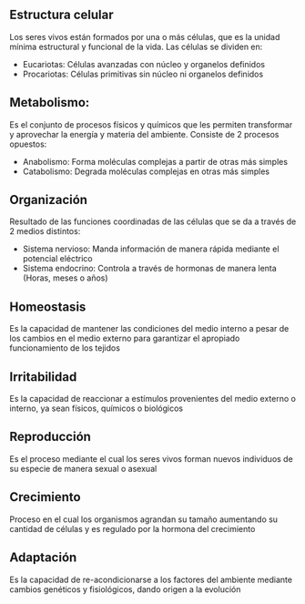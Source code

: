 
## Estructura celular
Los seres vivos están formados por una o más células, que es la unidad mínima estructural y funcional de la vida.
Las células se dividen en:
- Eucariotas: Células avanzadas con núcleo y organelos definidos
- Procariotas: Células primitivas sin núcleo ni organelos definidos

## Metabolismo:
Es el conjunto de procesos físicos y químicos que les permiten transformar y aprovechar la energía y materia del ambiente. Consiste de 2 procesos opuestos:
- Anabolismo: Forma moléculas complejas a partir de otras más simples
- Catabolismo: Degrada moléculas complejas en otras más simples

## Organización
Resultado de las funciones coordinadas de las células que se da a través de 2 medios distintos:
- Sistema nervioso: Manda información de manera rápida mediante el potencial eléctrico
- Sistema endocrino: Controla a través de hormonas de manera lenta (Horas, meses o años)

## Homeostasis
Es la capacidad de mantener las condiciones del medio interno a pesar de los cambios en el medio externo para garantizar el apropiado funcionamiento de los tejidos

## Irritabilidad
Es la capacidad de reaccionar a estímulos provenientes del medio externo o interno, ya sean físicos, químicos o biológicos

## Reproducción
Es el proceso mediante el cual los seres vivos forman nuevos individuos de su especie de manera sexual o asexual

## Crecimiento
Proceso en el cual los organismos agrandan su tamaño aumentando su cantidad de células y es regulado por la hormona del crecimiento

## Adaptación
Es la capacidad de re-acondicionarse a los factores del ambiente mediante cambios genéticos y fisiológicos, dando origen a la evolución